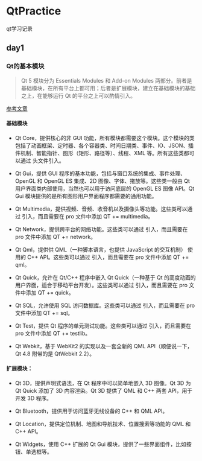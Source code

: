 # QtPractice
qt学习记录
## day1 
### Qt的基本模块
> Qt 5 模块分为 Essentials Modules 和 Add-on Modules 两部分。前者是基础模块，在所有平台上都可用；后者是扩展模块，建立在基础模块的基础之上，在能够运行 Qt 的平台之上可以酌情引入。

[参考文章](https://www.cnblogs.com/swarmbees/p/5621407.html)
#### 基础模块
* Qt Core，提供核心的非 GUI 功能，所有模块都需要这个模块。这个模块的类包括了动画框架、定时器、各个容器类、时间日期类、事件、IO、JSON、插件机制、智能指针、图形（矩形、路径等）、线程、XML 等。所有这些类都可以通过  头文件引入。

* Qt Gui，提供 GUI 程序的基本功能，包括与窗口系统的集成、事件处理、OpenGL 和 OpenGL ES 集成、2D 图像、字体、拖放等。这些类一般由 Qt 用户界面类内部使用，当然也可以用于访问底层的 OpenGL ES 图像 API。Qt Gui 模块提供的是所有图形用户界面程序都需要的通用功能。
* Qt Multimedia，提供视频、音频、收音机以及摄像头等功能。这些类可以通过  引入，而且需要在 pro 文件中添加 QT += multimedia。
* Qt Network，提供跨平台的网络功能。这些类可以通过  引入，而且需要在 pro 文件中添加 QT += network。
* Qt Qml，提供供 QML（一种脚本语言，也提供 JavaScript 的交互机制） 使用的 C++ API。这些类可以通过  引入，而且需要在 pro 文件中添加 QT += qml。
* Qt Quick，允许在 Qt/C++ 程序中嵌入 Qt Quick（一种基于 Qt 的高度动画的用户界面，适合于移动平台开发）。这些类可以通过  引入，而且需要在 pro 文件中添加 QT += quick。
* Qt SQL，允许使用 SQL 访问数据库。这些类可以通过  引入，而且需要在 pro 文件中添加 QT += sql。
* Qt Test，提供 Qt 程序的单元测试功能。这些类可以通过  引入，而且需要在 pro 文件中添加 QT += testlib。
* Qt Webkit，基于 WebKit2 的实现以及一套全新的 QML API（顺便说一下，Qt 4.8 附带的是 QtWebkit 2.2）。

#### 扩展模块：

* Qt 3D，提供声明式语法，在 Qt 程序中可以简单地嵌入 3D 图像。Qt 3D 为 Qt Quick 添加了 3D 内容渲染。Qt 3D 提供了 QML 和 C++ 两套 API，用于开发 3D 程序。

* Qt Bluetooth，提供用于访问蓝牙无线设备的 C++ 和 QML API。
* Qt Location，提供定位机制、地图和导航技术、位置搜索等功能的 QML 和 C++ API。
* Qt Widgets，使用 C++ 扩展的 Qt Gui 模块，提供了一些界面组件，比如按钮、单选框等。

